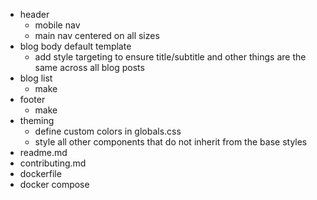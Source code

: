 -   header
    -   mobile nav
    -   main nav centered on all sizes
-   blog body default template
    -   add style targeting to ensure title/subtitle and other things are the same across all blog posts
-   blog list
    -   make
-   footer
    -   make
-   theming
    -   define custom colors in globals.css
    -   style all other components that do not inherit from the base styles
- readme.md
- contributing.md
- dockerfile
- docker compose
